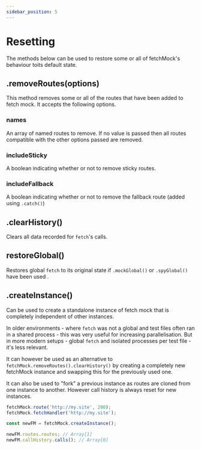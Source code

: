 ```yaml
---
sidebar_position: 5
---
```


# Resetting

The methods below can be used to restore some or all of fetchMock's behaviour toits default state.

## .removeRoutes(options)

This method removes some or all of the routes that have been added to fetch mock. It accepts the following options.

### names

An array of named routes to remove. If no value is passed then all routes compatible with the other options passed are removed.

### includeSticky

A boolean indicating whether or not to remove sticky routes.

### includeFallback

A boolean indicating whether or not to remove the fallback route (added using `.catch()`)

## .clearHistory()

Clears all data recorded for `fetch`'s calls.

## restoreGlobal()

Restores global `fetch` to its original state if `.mockGlobal()` or `.spyGlobal()` have been used .

## .createInstance()

Can be used to create a standalone instance of fetch mock that is completely independent of other instances.

In older environments - where `fetch` was not a global and test files often ran in a shared process - this was very useful for increasing parallelisation. But in more modern setups - global `fetch` and isolated processes per test file - it's less relevant.

It can however be used as an alternative to `fetchMock.removeRoutes().clearHistory()` by creating a completely new fetchMock instance and swapping this for the previously used one.

It can also be used to "fork" a previous instance as routes are cloned from one instance to another. However call history is always reset for new instances.

```js
fetchMock.route('http://my.site', 200);
fetchMock.fetchHandler('http://my.site');

const newFM = fetchMock.createInstance();

newFM.routes.routes; // Array[1]
newFM.callHistory.calls(); // Array[0]
```
